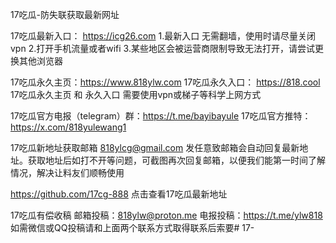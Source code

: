 17吃瓜-防失联获取最新网址

17吃瓜最新入口： https://icg26.com
1.最新入口 无需翻墙，使用时请尽量关闭vpn
2.打开手机流量或者wifi
3.某些地区会被运营商限制导致无法打开，请尝试更换其他浏览器

17吃瓜永久主页：https://www.818ylw.com
17吃瓜永久入口： https://818.cool
17吃瓜永久主页 和 永久入口 需要使用vpn或梯子等科学上网方式

17吃瓜官方电报（telegram）群：https://t.me/bayibayule
17吃瓜官方推特：https://x.com/818yulewang1

17吃瓜新地址获取邮箱
818ylcg@gmail.com
发任意致邮箱会自动回复最新地址。获取地址后如打不开等问题，可截图再次回复邮箱，以便我们能第一时间了解情况，解决让料友们顺畅使用

https://github.com/17cg-888
点击查看17吃瓜最新地址

17吃瓜有偿收稿
邮箱投稿：818ylw@proton.me
电报投稿：https://t.me/ylw818
如需微信或QQ投稿请和上面两个联系方式取得联系后索要# 17-
